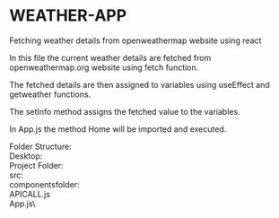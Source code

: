 # WEATHER-APP
Fetching weather details from openweathermap website using react

In this file the current weather details are fetched from openweathermap.org website using fetch function.

The fetched details are then assigned to variables using useEffect and getweather functions.

The setInfo method assigns the fetched value to the variables.

In App.js the method Home will be imported and executed.

Folder Structure:\
       Desktop:\
          Project Folder:\
             src:\
                componentsfolder:\
                     APICALL.js\
                App.js\
             

